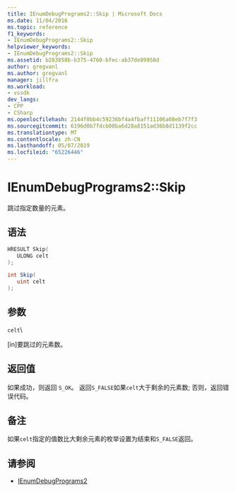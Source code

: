 ```yaml
---
title: IEnumDebugPrograms2::Skip | Microsoft Docs
ms.date: 11/04/2016
ms.topic: reference
f1_keywords:
- IEnumDebugPrograms2::Skip
helpviewer_keywords:
- IEnumDebugPrograms2::Skip
ms.assetid: b283858b-b375-4760-bfec-ab37de89958d
author: gregvanl
ms.author: gregvanl
manager: jillfra
ms.workload:
- vssdk
dev_langs:
- CPP
- CSharp
ms.openlocfilehash: 2144f0bb4c59236bf4a4fbaff11106a08eb7f7f3
ms.sourcegitcommit: 6196d0b7fdcb08ba6d28a8151ad36b8d1139f2cc
ms.translationtype: MT
ms.contentlocale: zh-CN
ms.lasthandoff: 05/07/2019
ms.locfileid: "65226446"
---
```

# <a name="ienumdebugprograms2skip"></a>IEnumDebugPrograms2::Skip
跳过指定数量的元素。

## <a name="syntax"></a>语法

```cpp
HRESULT Skip(
   ULONG celt
);
```

```csharp
int Skip(
   uint celt
);
```

## <a name="parameters"></a>参数
 `celt`\

 [in]要跳过的元素数。

## <a name="return-value"></a>返回值
 如果成功，则返回 `S_OK`。 返回`S_FALSE`如果`celt`大于剩余的元素数; 否则，返回错误代码。

## <a name="remarks"></a>备注
 如果`celt`指定的值数比大剩余元素的枚举设置为结束和`S_FALSE`返回。

## <a name="see-also"></a>请参阅
- [IEnumDebugPrograms2](../../../extensibility/debugger/reference/ienumdebugprograms2.md)